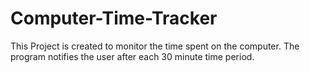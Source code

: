 # Computer-Time-Tracker
This Project is created to monitor the time spent on the computer. The program notifies the user after each 30 minute time period. 
